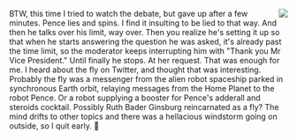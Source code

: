 <img src="http://scripting.com/images/2020/10/08/penceHead.png" border="0" align="right">BTW, this time I tried to watch the debate, but gave up after a few minutes. Pence lies and spins. I find it insulting to be lied to that way. And then he talks over his limit, way over. Then you realize he's setting it up so that when he starts answering the question he was asked, it's already past the time limit, so the moderator keeps interrupting him with "Thank you Mr Vice President." Until finally he stops. At her request. That was enough for me. I heard about the fly on Twitter, and thought that was interesting. Probably the fly was a messenger from the alien robot spaceship parked in synchronous Earth orbit, relaying messages from the Home Planet to the robot Pence. Or a robot supplying a booster for Pence's adderall and steroids cocktail. Possibly Ruth Bader Ginsburg reincarnated as a fly? The mind drifts to other topics and there was a hellacious windstorm going on outside, so I quit early. :rocket:
